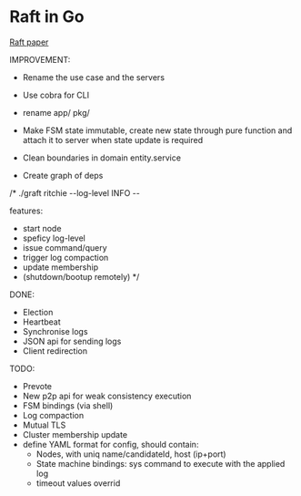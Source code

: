 # Raft in Go

[Raft paper](https://raft.github.io/raft.pdf)

IMPROVEMENT:
- Rename the use case and the servers
- Use cobra for CLI
- rename app/ pkg/
- Make FSM state immutable, create new state through pure function and
attach it to server when state update is required

- Clean boundaries in domain entity.service
- Create graph of deps

/*
./graft ritchie --log-level INFO --

features:
- start node
- speficy log-level
- issue command/query
- trigger log compaction
- update membership
- (shutdown/bootup remotely)
*/


DONE:
- Election
- Heartbeat
- Synchronise logs
- JSON api for sending logs
- Client redirection

TODO:
- Prevote
- New p2p api for weak consistency execution
- FSM bindings (via shell)
- Log compaction
- Mutual TLS
- Cluster membership update
- define YAML format for config, should contain:
    - Nodes, with uniq name/candidateId, host (ip+port)
    - State machine bindings: sys command to execute with the applied log
    - timeout values overrid